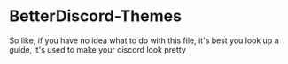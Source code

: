 # BetterDiscord-Themes

So like, if you have no idea what to do with this file, it's best you look up a guide, it's used to make your discord look pretty
